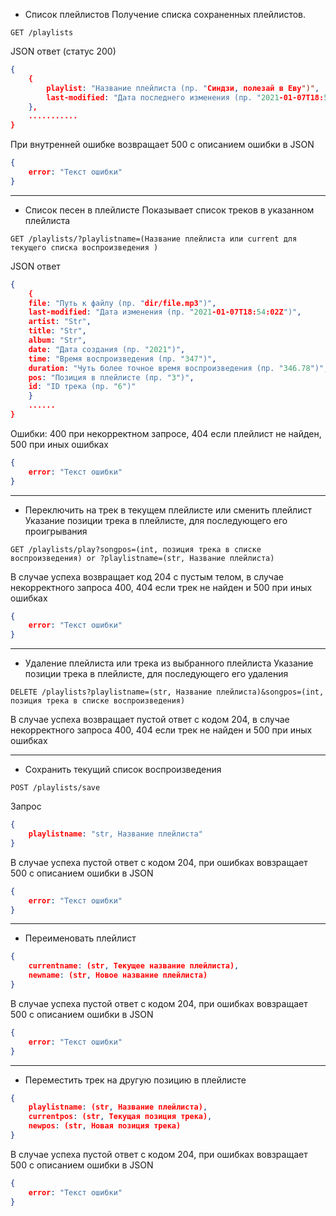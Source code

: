 - Список плейлистов
Получение списка сохраненных плейлистов. 
```
GET /playlists
```
JSON ответ (статус 200)
```json
{
	{
		playlist: "Название плейлиста (пр. "Синдзи, полезай в Еву")",
		last-modified: "Дата последнего изменения (пр. "2021-01-07T18:54:02Z")"
	},
	...........
}
```
При внутренней ошибке возвращает 500 с описанием ошибки в JSON
```json
{
	error: "Текст ошибки"
}
```

------------

- Список песен в плейлисте
Показывает список треков в указанном плейлиста
```
GET /playlists/?playlistname=(Название плейлиста или current для текущего списка воспроизведения )
```
JSON ответ
```json
{
	{
	file: "Путь к файлу (пр. "dir/file.mp3")",
	last-modified: "Дата изменения (пр. "2021-01-07T18:54:02Z")",
	artist: "Str",
	title: "Str",
	album: "Str",
	date: "Дата создания (пр. "2021")",
	time: "Время воспроизведения (пр. "347")",
	duration: "Чуть более точное время воспроизведения (пр. "346.78")",
	pos: "Позиция в плейлисте (пр. "3")",
	id: "ID трека (пр. "6")"
	}
	......
}
```
Ошибки: 400 при некорректном запросе, 404 если плейлист не найден, 500 при иных ошибках 
```json
{
	error: "Текст ошибки"
}
```

------------

- Переключить на трек в текущем плейлисте или сменить плейлист
Указание позиции трека в плейлисте, для последующего его проигрывания
```
GET /playlists/play?songpos=(int, позиция трека в списке воспроизведения) or ?playlistname=(str, Название плейлиста)
```
В случае успеха возвращает код 204 с пустым телом, в случае некорректного запроса 400, 404 если трек не найден и 500 при иных ошибках
```json
{
	error: "Текст ошибки"
}
```
------------

- Удаление плейлиста или трека из выбранного плейлиста
Указание позиции трека в плейлисте, для последующего его удаления
```
DELETE /playlists?playlistname=(str, Название плейлиста)&songpos=(int, позиция трека в списке воспроизведения)
```
В случае успеха возвращает пустой ответ с кодом 204, в случае некорректного запроса 400, 404 если трек не найден и 500 при иных ошибках

------------

- Сохранить текущий список воспроизведения

```
POST /playlists/save
```
Запрос
```json
{
	playlistname: "str, Название плейлиста"
}
```
В случае успеха пустой ответ с кодом 204, при ошибках вовзращает 500 с описанием ошибки в JSON
```json
{
	error: "Текст ошибки"
}
```

------------

- Переименовать плейлист
```json
{
	currentname: (str, Текущее название плейлиста),
	newname: (str, Новое название плейлиста)
}
```
В случае успеха пустой ответ с кодом 204, при ошибках вовзращает 500 с описанием ошибки в JSON
```json
{
	error: "Текст ошибки"
}
```

------------

- Переместить трек на другую позицию в плейлисте
```json
{
	playlistname: (str, Название плейлиста),
	currentpos: (str, Текущая позиция трека),
	newpos: (str, Новая позиция трека)
}
```
В случае успеха пустой ответ с кодом 204, при ошибках вовзращает 500 с описанием ошибки в JSON
```json
{
	error: "Текст ошибки"
}
```
